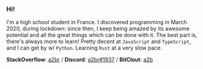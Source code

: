### Hi!

<!--
**a2br/a2br** is a ✨ _special_ ✨ repository because its `README.md` (this file) appears on your GitHub profile.

Here are some ideas to get you started:

- 🔭 I’m currently working on ...
- 🌱 I’m currently learning ...
- 👯 I’m looking to collaborate on ...
- 🤔 I’m looking for help with ...
- 💬 Ask me about ...
- 📫 How to reach me: ...
- 😄 Pronouns: ...
- ⚡ Fun fact: ...
-->

I'm a high school student in France. I discovered programming in March 2020, during lockdown: since then, I keep being amazed by its awesome potential and all the great things which can be done with it. The best part is, there's always more to learn! Pretty decent at `JavaScript` and `TypeScript`, and I can get by w/ `Python`. Learning `Rust` at a very slow pace. 

**StackOverflow**: [a2br](https://stackoverflow.com/users/13230118/a2br) / **Discord**: [a2br#1937](https://discord.com/users/257378531934208001) / **BitClout**: [a2b](https://bitclout.com/u/a2b)
